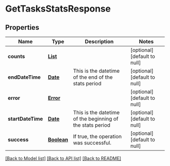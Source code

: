 # GetTasksStatsResponse
## Properties

Name | Type | Description | Notes
------------ | ------------- | ------------- | -------------
**counts** | [**List**](TasksCountsInfo.md) |  | [optional] [default to null]
**endDateTime** | [**Date**](DateTime.md) | This is the datetime of the end of the stats period | [optional] [default to null]
**error** | [**Error**](Error.md) |  | [optional] [default to null]
**startDateTime** | [**Date**](DateTime.md) | This is the datetime of the beginning of the stats period | [optional] [default to null]
**success** | [**Boolean**](boolean.md) | If true, the operation was successful. | [optional] [default to null]

[[Back to Model list]](../README.md#documentation-for-models) [[Back to API list]](../README.md#documentation-for-api-endpoints) [[Back to README]](../README.md)

